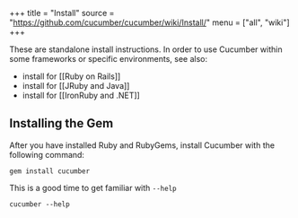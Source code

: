 +++
title = "Install"
source = "https://github.com/cucumber/cucumber/wiki/Install/"
menu = ["all", "wiki"]
+++

These are standalone install instructions. In order to use Cucumber within some frameworks or specific environments, see also:

-   install for \[\[Ruby on Rails\]\]
-   install for \[\[JRuby and Java\]\]
-   install for \[\[IronRuby and .NET\]\]

Installing the Gem
------------------

After you have installed Ruby and RubyGems, install Cucumber with the following command:

    gem install cucumber

This is a good time to get familiar with <code>--help</code>

    cucumber --help
